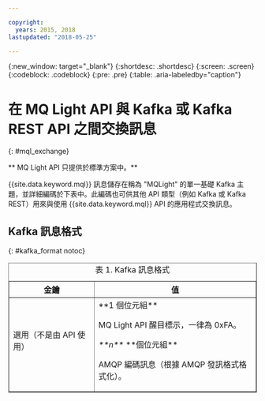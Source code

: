 ```yaml
---

copyright:
  years: 2015, 2018
lastupdated: "2018-05-25"

---
```


{:new_window: target="_blank"}
{:shortdesc: .shortdesc}
{:screen: .screen}
{:codeblock: .codeblock}
{:pre: .pre}
{:table: .aria-labeledby="caption"}

<!-- 15/11/18: info moved to eventstreams075.md, moved because of doc app changes -->
# 在 MQ Light API 與 Kafka 或 Kafka REST API 之間交換訊息
{: #mql_exchange}

** MQ Light API 只提供於標準方案中。**
<br/>

{{site.data.keyword.mql}} 訊息儲存在稱為 "MQLight" 的單一基礎 Kafka 主題，並詳細編碼於下表中。此編碼也可供其他 API 類型（例如 Kafka 或 Kafka REST）用來與使用
{{site.data.keyword.mql}} API 的應用程式交換訊息。

## Kafka 訊息格式
{: #kafka_format notoc}

<table border='1'>
<caption>表 1. Kafka 訊息格式</caption>
  <tr>
    <th> 金鑰</th>
    <th> 值</th>
  </tr>
  <tr>
    <td> 選用（不是由 API 使用）
	<p></p>
	</td>
    <td>**1 個位元組**
	<p>		     MQ Light API 醒目標示，一律為 0xFA。</p>
    <p><var class="keyword varname">**n**</var> **個位元組**</p>
    <p>		    AMQP 編碼訊息（根據 AMQP 發訊格式格式化）。</p></td>
  </tr>
</table>


